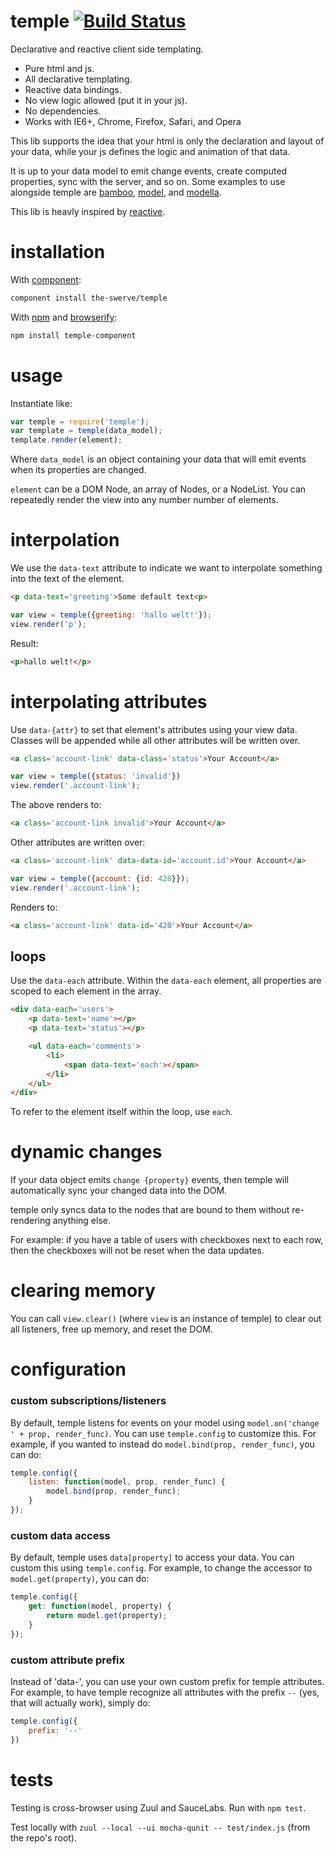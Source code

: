 # temple [![Build Status](https://travis-ci.org/the-swerve/temple.png?branch=master)](https://travis-ci.org/the-swerve/temple)

Declarative and reactive client side templating.

* Pure html and js.
* All declarative templating.
* Reactive data bindings.
* No view logic allowed (put it in your js).
* No dependencies.
* Works with IE6+, Chrome, Firefox, Safari, and Opera

This lib supports the idea that your html is only the declaration and layout of your data, while your js defines the logic and animation of that data.

It is up to your data model to emit change events, create computed properties, sync with the server, and so on. Some examples to use alongside temple are [bamboo](https://github.com/defunctzombie/bamboo), [model](https://github.com/component/model), and [modella](https://github.com/modella/modella).

This lib is heavly inspired by [reactive](https://github.com/component/reactive).

# installation

With [component](https://github.com/component/component):

```sh
component install the-swerve/temple
```

With [npm](http://npmjs.org) and [browserify](http://browserify.org/):

```sh
npm install temple-component
```

# usage

Instantiate like:

```js
var temple = require('temple');
var template = temple(data_model);
template.render(element);
```

Where `data_model` is an object containing your data that will emit events when
its properties are changed.

`element` can be a DOM Node, an array of Nodes, or a NodeList. You can repeatedly render the view into any number number of elements.

# interpolation

We use the `data-text` attribute to indicate we want to interpolate something into the text of the element.

```html
<p data-text='greeting'>Some default text<p>
```

```js
var view = temple({greeting: 'hallo welt!'});
view.render('p');
```

Result:

```html
<p>hallo welt!</p>
```

# interpolating attributes

Use `data-{attr}` to set that element's attributes using your view data.
Classes will be appended while all other attributes will be written over.

```html
<a class='account-link' data-class='status'>Your Account</a>
```

```js
var view = temple({status: 'invalid'})
view.render('.account-link');
```

The above renders to:

```html
<a class='account-link invalid'>Your Account</a>
```

Other attributes are written over:

```html
<a class='account-link' data-data-id='account.id'>Your Account</a>
```

```js
var view = temple({account: {id: 420}});
view.render('.account-link');
```

Renders to:

```html
<a class='account-link' data-id='420'>Your Account</a>
```

## loops

Use the `data-each` attribute. Within the `data-each` element, all properties are scoped to each element in the array.

```html
<div data-each='users'>
	<p data-text='name'></p>
	<p data-text='status'></p>

	<ul data-each='comments'>
		<li>
			<span data-text='each'></span>
		</li>
	</ul>
</div>
```

To refer to the element itself within the loop, use `each`.

# dynamic changes

If your data object emits `change {property}` events, then temple will
automatically sync your changed data into the DOM.

temple only syncs data to the nodes that are bound to them without re-rendering anything else.

For example: if you have a table of users with checkboxes next to each row, then the checkboxes will not be reset when the data updates.

# clearing memory

You can call `view.clear()` (where `view` is an instance of temple) to clear out all listeners, free up memory, and reset the DOM.

# configuration

### custom subscriptions/listeners

By default, temple listens for events on your model using `model.on('change ' + prop, render_func)`. You can use `temple.config` to customize this. For example, if you wanted to instead do `model.bind(prop, render_func)`, you can do:

```js
temple.config({
	listen: function(model, prop, render_func) {
		model.bind(prop, render_func);
	}
});
```

### custom data access

By default, temple uses `data[property]` to access your data. You can custom this using `temple.config`. For example, to change the accessor to `model.get(property)`, you can do:

```js
temple.config({
	get: function(model, property) {
		return model.get(property);
	}
});
```

### custom attribute prefix

Instead of 'data-', you can use your own custom prefix for temple attributes. For example, to have temple recognize all attributes with the prefix `--` (yes, that will actually work), simply do:

```js
temple.config({
	prefix: '--'
})
```

# tests

Testing is cross-browser using Zuul and SauceLabs. Run with `npm test`.

Test locally with `zuul --local --ui mocha-qunit -- test/index.js` (from the repo's root).
